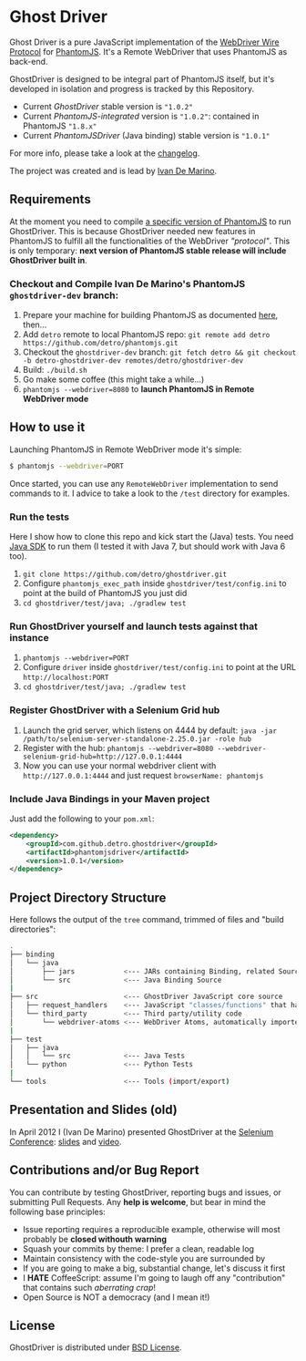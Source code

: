 # Ghost Driver

Ghost Driver is a pure JavaScript implementation of the
[WebDriver Wire Protocol](http://code.google.com/p/selenium/wiki/JsonWireProtocol)
for [PhantomJS](http://phantomjs.org/).
It's a Remote WebDriver that uses PhantomJS as back-end.

GhostDriver is designed to be integral part of PhantomJS itself, but it's developed in isolation and progress is tracked
by this Repository.

* Current _GhostDriver_ stable version is `"1.0.2"`
* Current _PhantomJS-integrated_ version is `"1.0.2"`: contained in PhantomJS `"1.8.x"`
* Current _PhantomJSDriver_ (Java binding) stable version is `"1.0.1"`

For more info, please take a look at the [changelog](https://github.com/detro/ghostdriver/blob/master/CHANGELOG.md).

The project was created and is lead by [Ivan De Marino](https://github.com/detro).

## Requirements

At the moment you need to compile [a specific version of PhantomJS](https://github.com/detro/phantomjs/tree/ghostdriver-dev)
to run GhostDriver.
This is because GhostDriver needed new features in PhantomJS to fulfill all the functionalities
of the WebDriver _"protocol"_.
This is only temporary: **next version of PhantomJS stable release will include GhostDriver built in**.

### Checkout and Compile Ivan De Marino's PhantomJS `ghostdriver-dev` branch:

1. Prepare your machine for building PhantomJS as documented [here](http://phantomjs.org/build.html), then...
2. Add `detro` remote to local PhantomJS repo: `git remote add detro https://github.com/detro/phantomjs.git`
3. Checkout the `ghostdriver-dev` branch: `git fetch detro && git checkout -b detro-ghostdriver-dev remotes/detro/ghostdriver-dev`
4. Build: `./build.sh`
5. Go make some coffee (this might take a while...)
6. `phantomjs --webdriver=8080` to **launch PhantomJS in Remote WebDriver mode**

## How to use it

Launching PhantomJS in Remote WebDriver mode it's simple:
```bash
$ phantomjs --webdriver=PORT
```
Once started, you can use any `RemoteWebDriver` implementation to send commands to it. I advice to take a look to the
`/test` directory for examples.

### Run the tests

Here I show how to clone this repo and kick start the (Java) tests. You need
[Java SDK](http://www.oracle.com/technetwork/java/javase/downloads/index.html)
to run them (I tested it with Java 7, but should work with Java 6 too).

1. `git clone https://github.com/detro/ghostdriver.git`
2. Configure `phantomjs_exec_path` inside `ghostdriver/test/config.ini` to point at the build of PhantomJS you just did
3. `cd ghostdriver/test/java; ./gradlew test`

### Run GhostDriver yourself and launch tests against that instance

1. `phantomjs --webdriver=PORT`
2. Configure `driver` inside `ghostdriver/test/config.ini` to point at the URL `http://localhost:PORT`
3. `cd ghostdriver/test/java; ./gradlew test`

### Register GhostDriver with a Selenium Grid hub

1. Launch the grid server, which listens on 4444 by default: `java -jar /path/to/selenium-server-standalone-2.25.0.jar -role hub`
2. Register with the hub: `phantomjs --webdriver=8080 --webdriver-selenium-grid-hub=http://127.0.0.1:4444`
3. Now you can use your normal webdriver client with `http://127.0.0.1:4444` and just request `browserName: phantomjs`

### Include Java Bindings in your Maven project

Just add the following to your `pom.xml`:

```xml
<dependency>
    <groupId>com.github.detro.ghostdriver</groupId>
    <artifactId>phantomjsdriver</artifactId>
    <version>1.0.1</version>
</dependency>
```

## Project Directory Structure

Here follows the output of the `tree` command, trimmed of files and "build directories":

```bash
.
├── binding
│   └── java
│       ├── jars            <--- JARs containing Binding, related Source and related JavaDoc
│       └── src             <--- Java Binding Source
|
├── src                     <--- GhostDriver JavaScript core source
│   ├── request_handlers    <--- JavaScript "classes/functions" that handle HTTP Requests
│   └── third_party         <--- Third party/utility code
│       └── webdriver-atoms <--- WebDriver Atoms, automatically imported from the Selenium project
|
├── test
│   ├── java
│   │   └── src             <--- Java Tests
│   └── python              <--- Python Tests
|
└── tools                   <--- Tools (import/export)
```

## Presentation and Slides (old)

In April 2012 I (Ivan De Marino) presented GhostDriver at the
[Selenium Conference](http://www.seleniumconf.org/speakers/#IDM):
[slides](http://cdn.ivandemarino.me/slides/speed_up_selenium_with_phantomjs/index.html)
and
[video](http://blog.ivandemarino.me/2012/05/01/Me-the-Selenium-Conference-2012).

## Contributions and/or Bug Report

You can contribute by testing GhostDriver, reporting bugs and issues, or submitting Pull Requests.
Any **help is welcome**, but bear in mind the following base principles:

* Issue reporting requires a reproducible example, otherwise will most probably be **closed withouth warning**
* Squash your commits by theme: I prefer a clean, readable log
* Maintain consistency with the code-style you are surrounded by
* If you are going to make a big, substantial change, let's discuss it first
* I **HATE** CoffeeScript: assume I'm going to laugh off any "contribution" that contains such _aberrating crap_!
* Open Source is NOT a democracy (and I mean it!)

## License
GhostDriver is distributed under [BSD License](http://www.opensource.org/licenses/BSD-2-Clause).

